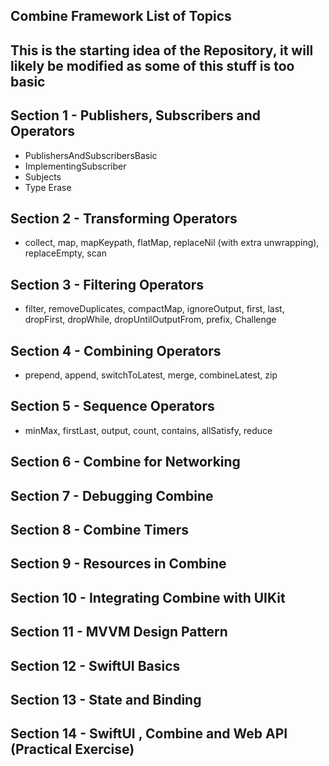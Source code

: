## Combine Framework List of Topics

## This is the starting idea of the Repository, it will likely be modified as some of this stuff is too basic

## Section 1 - Publishers, Subscribers and Operators
- PublishersAndSubscribersBasic
- ImplementingSubscriber
- Subjects
- Type Erase
## Section 2 - Transforming Operators
- collect, map, mapKeypath, flatMap, replaceNil (with extra unwrapping), replaceEmpty, scan
## Section 3 - Filtering Operators
- filter, removeDuplicates, compactMap, ignoreOutput, first, last, dropFirst, dropWhile, dropUntilOutputFrom, prefix, Challenge
## Section 4 - Combining Operators
- prepend, append, switchToLatest, merge, combineLatest, zip
## Section 5 - Sequence Operators
- minMax, firstLast, output, count, contains, allSatisfy, reduce
## Section 6 - Combine for Networking
## Section 7 - Debugging Combine
## Section 8 - Combine Timers
## Section 9 - Resources in Combine
## Section 10 - Integrating Combine with UIKit
## Section 11 - MVVM Design Pattern
## Section 12 - SwiftUI Basics
## Section 13 - State and Binding
## Section 14 - SwiftUI , Combine and Web API (Practical Exercise)
